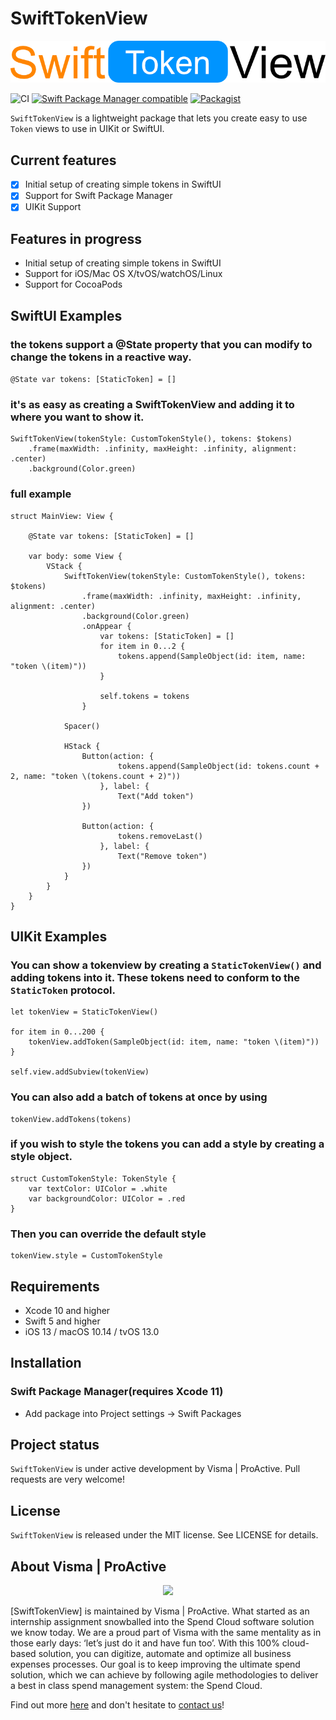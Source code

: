 # SwiftTokenView

<p align="center">
  <img src="https://raw.githubusercontent.com/Spend-Cloud/SwiftTokenView/main/swifttokenview.png" />
</p>

![CI](https://github.com/Spend-Cloud/SwiftTokenView/workflows/CI/badge.svg)
[![Swift Package Manager compatible](https://img.shields.io/badge/Swift%20Package%20Manager-compatible-brightgreen.svg)](https://github.com/apple/swift-package-manager)
[![Packagist](https://img.shields.io/packagist/l/doctrine/orm.svg)]()

`SwiftTokenView` is a lightweight package that lets you create easy to use `Token` views to use in UIKit or SwiftUI.

## Current features

- [x] Initial setup of creating simple tokens in SwiftUI
- [x] Support for Swift Package Manager
- [x] UIKit Support

## Features in progress

- Initial setup of creating simple tokens in SwiftUI
- Support for iOS/Mac OS X/tvOS/watchOS/Linux
- Support for CocoaPods

## SwiftUI Examples

### the tokens support a @State property that you can modify to change the tokens in a reactive way.

```@State var tokens: [StaticToken] = []```

### it's as easy as creating a SwiftTokenView and adding it to where you want to show it. 

```
SwiftTokenView(tokenStyle: CustomTokenStyle(), tokens: $tokens)
    .frame(maxWidth: .infinity, maxHeight: .infinity, alignment: .center)
    .background(Color.green)
```

### full example

```
struct MainView: View {
    
    @State var tokens: [StaticToken] = []
    
    var body: some View {
        VStack {
            SwiftTokenView(tokenStyle: CustomTokenStyle(), tokens: $tokens)
                .frame(maxWidth: .infinity, maxHeight: .infinity, alignment: .center)
                .background(Color.green)
                .onAppear {
                    var tokens: [StaticToken] = []
                    for item in 0...2 {
                        tokens.append(SampleObject(id: item, name: "token \(item)"))
                    }
                    
                    self.tokens = tokens
                }
            
            Spacer()
            
            HStack {
                Button(action: {
                        tokens.append(SampleObject(id: tokens.count + 2, name: "token \(tokens.count + 2)"))
                    }, label: {
                        Text("Add token")
                })
                
                Button(action: {
                        tokens.removeLast()
                    }, label: {
                        Text("Remove token")
                })
            }
        }
    }
}
```


## UIKit Examples

### You can show a tokenview by creating a `StaticTokenView()` and adding tokens into it. These tokens need to conform to the `StaticToken` protocol. 

```
let tokenView = StaticTokenView()

for item in 0...200 {
    tokenView.addToken(SampleObject(id: item, name: "token \(item)"))
}

self.view.addSubview(tokenView)
```

### You can also add a batch of tokens at once by using

```
tokenView.addTokens(tokens)
```

### if you wish to style the tokens you can add a style by creating a style object. 

```
struct CustomTokenStyle: TokenStyle {
    var textColor: UIColor = .white
    var backgroundColor: UIColor = .red
}
```

### Then you can override the default style

```
tokenView.style = CustomTokenStyle
```

## Requirements

- Xcode 10 and higher
- Swift 5 and higher
- iOS 13 / macOS 10.14 / tvOS 13.0

## Installation

### Swift Package Manager(requires Xcode 11)

* Add package into Project settings -> Swift Packages

## Project status

`SwiftTokenView` is under active development by Visma | ProActive. Pull requests are very welcome!

## License

`SwiftTokenView` is released under the MIT license. See LICENSE for details.

## About Visma | ProActive

<p align="center">
  <img src="https://raw.githubusercontent.com/Spend-Cloud/SwiftTokenView/main/VismaProActive.png" />
</p>

[SwiftTokenView] is maintained by Visma | ProActive. What started as an internship assignment snowballed into the Spend Cloud software solution we know today. We are a proud part of Visma with the same mentality as in those early days: ‘let’s just do it and have fun too’. With this 100% cloud-based solution, you can digitize, automate and optimize all business expenses processes. Our goal is to keep improving the ultimate spend solution, which we can achieve by following agile methodologies to deliver a best in class spend management system: the Spend Cloud. 

Find out more [here][website] and don't hesitate to [contact us][contact]!

[website]: https://proactive-software.com/en/
[contact]: https://proactive-software.com/en/contact/
